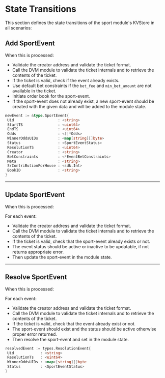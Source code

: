 # **State Transitions**

This section defines the state transitions of the sport module's KVStore in all scenarios:

## **Add SportEvent**

When this is processed:

- Validate the creator address and validate the ticket format.
- Call the DVM module to validate the ticket internals and to retrieve the
  contents of the ticket.
- If the ticket is valid, check if the event already exists.
- Use default bet constraints if the `bet_fee` and `min_bet_amount` are not available in the ticket.
- Initiate order book for the sport-event.
- If the sport-event does not already exist, a new sport-event should be
  created with the given data and will be added to the module state.

```go
newEvent := &type.SportEvent{
 Uid                    : <string>
 StartTS                : <uint64>
 EndTS                  : <uint64>
 Odds                   : <[]*Odds>
 WinnerOddsUIDs         : <map[string][]byte>
 Status                 : <SportEventStatus>
 ResolutionTS           : <uint64>
 Creator                : <string>
 BetConstraints         : <*EventBetConstraints>
 Meta                   : <string>
 SrContriButionForHouse : <sdk.Int>
 BookID                 : <string>
}
```

---

## **Update SportEvent**

When this is processed:

For each event:

- Validate the creator address and validate the ticket format.
- Call the DVM module to validate the ticket internals and to retrieve the
  contents of the ticket.
- If the ticket is valid, check that the sport-event already exists or not.
- The event status should be active or inactive to be updatable, if not
returns appropriate error.
- Then update the sport-event in the module state.

---

## **Resolve SportEvent**

When this is processed:

For each event:

- Validate the creator address and validate the ticket format.
- Call the DVM module to validate the ticket internals and to retrieve the
  contents of the ticket.
- If the ticket is valid, check that the event already exist or not.
- The sport-event should exist and the status should be active otherwise proper error returned.
- Then resolve the sport-event and set in the module state.

```go
resolvedEvent := types.ResolutionEvent{
 Uid            : <string>
 ResolutionTs   : <uint64>
 WinnerOddsUIDs : <map>[string][]byte
 Status         : <SportEventStatus>
}
```
